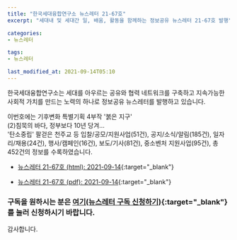 ```yaml
---
title: "한국세대융합연구소 뉴스레터 21-67호"
excerpt: "세대내 및 세대간 일, 배움, 활동을 함께하는 정보공유 뉴스레터 21-67호 발행" 

categories:
- 뉴스레터

tags:
- 뉴스레터

last_modified_at: 2021-09-14T05:10
---
```


한국세대융합연구소는 세대를 아우르는 공유와 협력 네트워크를 구축하고 지속가능한 사회적 가치를 만드는 노력의 하나로 정보공유 뉴스레터를 발행하고 있습니다.

이번호에는 기후변화 특별기획 4부작 &#39;붉은 지구&#39;<br>(2)침묵의 바다, 정부보다 10년 당겨…<br>&#39;탄소중립&#39; 팔걷은 천주교 등 입찰/공모/지원사업(51건), 공지/소식/알림(185건), 일자리/채용(24건), 행사/캠페인(16건), 보도/기사(81건), 중소벤처 지원사업(95건), 총 452건의 정보를 수록하였습니다.

* [뉴스레터 21-67호 (html): 2021-09-14](https://gcrcenter.github.io/assets/htmls/gcrc_news_letter_20210914.html){:target="_blank"}

* [뉴스레터 21-67호 (pdf): 2021-09-14](https://gcrcenter.github.io/assets/pdfs/news_letter_20210914.pdf){:target="_blank"}


### 구독을 원하시는 분은 [여기(뉴스레터 구독 신청하기)](https://forms.gle/MJ5gVHCdunBXXWVB7){:target="_blank"} 를 눌러 신청하시기 바랍니다.


감사합니다.